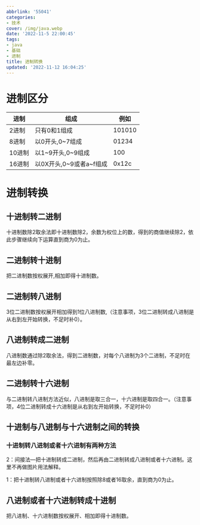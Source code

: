 ```yaml
---
abbrlink: '55041'
categories:
- 技术
cover: /img/java.webp
date: '2022-11-5 22:00:45'
tags:
- java
- 基础
- 进制
title: 进制转换
updated: '2022-11-12 16:04:25'
---
```

# 进制区分


| 进制   | 组成                    | 例如   |
| ------ | ----------------------- | ------ |
| 2进制  | 只有0和1组成            | 101010 |
| 8进制  | 以0开头,0~7组成         | 01234  |
| 10进制 | 以1~9开头,0~9组成    　 | 100    |
| 16进制 | 以0X开头,0~9或者a~f组成 | 0x12c  |

# 进制转换

## 十进制转二进制

十进制数除2取余法即十进制数除2，余数为权位上的数，得到的商值继续除2，依此步骤继续向下运算直到商为0为止。

## 二进制转十进制

把二进制数按权展开,相加即得十进制数。

## 二进制转八进制

3位二进制数按权展开相加得到1位八进制数,（注意事项，3位二进制转成八进制是从右到左开始转换，不足时补0）。

## 八进制转成二进制

八进制数通过除2取余法，得到二进制数，对每个八进制为3个二进制，不足时在最左边补零。

## 二进制转十六进制

与二进制转八进制方法近似，八进制是取三合一，十六进制是取四合一。（注意事项，4位二进制转成十六进制是从右到左开始转换，不足时补0）

## 十进制与八进制与十六进制之间的转换

### 十进制转八进制或者十六进制有两种方法

2：间接法—把十进制转成二进制，然后再由二进制转成八进制或者十六进制。这里不再做图片用法解释。

1：把十进制转八进制或者十六进制按照除8或者16取余，直到商为0为止。

## 八进制或者十六进制转成十进制

把八进制、十六进制数按权展开、相加即得十进制数。
